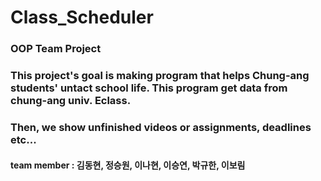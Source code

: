 # Class_Scheduler

### OOP Team Project
### This project's goal is making program that helps Chung-ang students' untact school life. This program get data from chung-ang univ. Eclass. 
### Then, we show unfinished videos or assignments, deadlines etc...

#### team member : 김동현, 정승원, 이나현, 이승연, 박규한, 이보림

